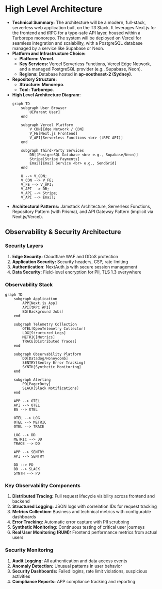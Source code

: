 # **High Level Architecture**

* **Technical Summary:** The architecture will be a modern, full-stack, serverless web application built on the T3 Stack. It leverages Next.js for the frontend and tRPC for a type-safe API layer, housed within a Turborepo monorepo. The system will be deployed on Vercel for seamless integration and scalability, with a PostgreSQL database managed by a service like Supabase or Neon.
* **Platform and Infrastructure Choice:**
    * **Platform:** **Vercel**.
    * **Key Services:** Vercel Serverless Functions, Vercel Edge Network, and a managed PostgreSQL provider (e.g., Supabase, Neon).
    * **Regions:** Database hosted in **ap-southeast-2 (Sydney)**.
* **Repository Structure:**
    * **Structure:** **Monorepo**.
    * **Tool:** **Turborepo**.
* **High Level Architecture Diagram:**
    ```mermaid
    graph TD
        subgraph User Browser
            U[Parent User]
        end

        subgraph Vercel Platform
            V_CDN[Edge Network / CDN]
            V_FE[Next.js Frontend]
            V_API[Serverless Functions <br> (tRPC API)]
        end

        subgraph Third-Party Services
            DB[(PostgreSQL Database <br> e.g., Supabase/Neon)]
            Stripe[Stripe Payments]
            Email[Email Service <br> e.g., SendGrid]
        end
        
        U --> V_CDN;
        V_CDN --> V_FE;
        V_FE --> V_API;
        V_API --> DB;
        V_API --> Stripe;
        V_API --> Email;
    ```
* **Architectural Patterns:** Jamstack Architecture, Serverless Functions, Repository Pattern (with Prisma), and API Gateway Pattern (implicit via Next.js/Vercel).

## **Observability & Security Architecture**

### **Security Layers**
1. **Edge Security:** Cloudflare WAF and DDoS protection
2. **Application Security:** Security headers, CSP, rate limiting
3. **Authentication:** NextAuth.js with secure session management
4. **Data Security:** Field-level encryption for PII, TLS 1.3 everywhere

### **Observability Stack**
```mermaid
graph TD
    subgraph Application
        APP[Next.js App]
        API[tRPC API]
        BG[Background Jobs]
    end
    
    subgraph Telemetry Collection
        OTEL[OpenTelemetry Collector]
        LOG[Structured Logs]
        METRIC[Metrics]
        TRACE[Distributed Traces]
    end
    
    subgraph Observability Platform
        DD[Datadog/Honeycomb]
        SENTRY[Sentry Error Tracking]
        SYNTH[Synthetic Monitoring]
    end
    
    subgraph Alerting
        PD[PagerDuty]
        SLACK[Slack Notifications]
    end
    
    APP --> OTEL
    API --> OTEL
    BG --> OTEL
    
    OTEL --> LOG
    OTEL --> METRIC
    OTEL --> TRACE
    
    LOG --> DD
    METRIC --> DD
    TRACE --> DD
    
    APP --> SENTRY
    API --> SENTRY
    
    DD --> PD
    DD --> SLACK
    SYNTH --> PD
```

### **Key Observability Components**
1. **Distributed Tracing:** Full request lifecycle visibility across frontend and backend
2. **Structured Logging:** JSON logs with correlation IDs for request tracking
3. **Metrics Collection:** Business and technical metrics with configurable dashboards
4. **Error Tracking:** Automatic error capture with PII scrubbing
5. **Synthetic Monitoring:** Continuous testing of critical user journeys
6. **Real User Monitoring (RUM):** Frontend performance metrics from actual users

### **Security Monitoring**
1. **Audit Logging:** All authentication and data access events
2. **Anomaly Detection:** Unusual patterns in user behavior
3. **Security Dashboards:** Failed logins, rate limit violations, suspicious activities
4. **Compliance Reports:** APP compliance tracking and reporting